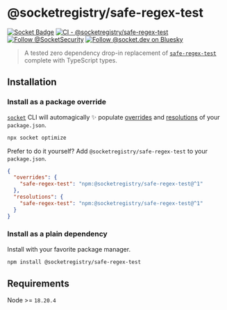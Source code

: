 # @socketregistry/safe-regex-test

[![Socket Badge](https://socket.dev/api/badge/npm/package/@socketregistry/safe-regex-test)](https://socket.dev/npm/package/@socketregistry/safe-regex-test)
[![CI - @socketregistry/safe-regex-test](https://github.com/SocketDev/socket-registry/actions/workflows/ci.yml/badge.svg)](https://github.com/SocketDev/socket-registry/actions/workflows/ci.yml)
[![Follow @SocketSecurity](https://img.shields.io/twitter/follow/SocketSecurity?style=social)](https://twitter.com/SocketSecurity)
[![Follow @socket.dev on Bluesky](https://img.shields.io/badge/Follow-@socket.dev-1DA1F2?style=social&logo=bluesky)](https://bsky.app/profile/socket.dev)

> A tested zero dependency drop-in replacement of
> [`safe-regex-test`](https://socket.dev/npm/package/safe-regex-test) complete
> with TypeScript types.

## Installation

### Install as a package override

[`socket`](https://socket.dev/npm/package/socket) CLI will automagically ✨
populate
[overrides](https://docs.npmjs.com/cli/v9/configuring-npm/package-json#overrides)
and [resolutions](https://yarnpkg.com/configuration/manifest#resolutions) of
your `package.json`.

```sh
npx socket optimize
```

Prefer to do it yourself? Add `@socketregistry/safe-regex-test` to your
`package.json`.

```json
{
  "overrides": {
    "safe-regex-test": "npm:@socketregistry/safe-regex-test@^1"
  },
  "resolutions": {
    "safe-regex-test": "npm:@socketregistry/safe-regex-test@^1"
  }
}
```

### Install as a plain dependency

Install with your favorite package manager.

```sh
npm install @socketregistry/safe-regex-test
```

## Requirements

Node >= `18.20.4`

